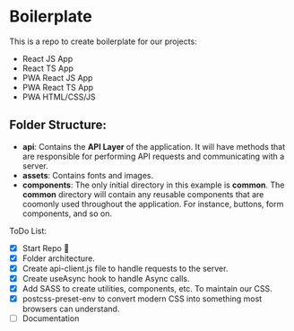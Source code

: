 # Boilerplate

This is a repo to create boilerplate for our projects:
- React JS App
- React TS App
- PWA React JS App
- PWA React TS App
- PWA HTML/CSS/JS

## Folder Structure:
- **api**:
Contains the **API Layer** of the application. It will have methods that are responsible for performing API requests and communicating with a server.
- **assets**:
Contains fonts and images.
- **components**:
The only initial directory in this example is **common**. The **common** directory will contain any reusable components that are coomonly used throughout the application. For instance, buttons, form components, and so on.

ToDo List:
- [x] Start Repo :tada:
- [x] Folder architecture.
- [x] Create api-client.js file to handle requests to the server.
- [x] Create useAsync hook to handle Async calls.
- [x] Add SASS to create utilities, components, etc. To maintain our CSS.
- [x] postcss-preset-env to convert modern CSS into something most browsers can understand.
- [ ] Documentation
